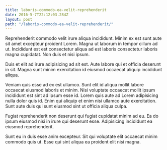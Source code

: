 ```yaml
---
title: laboris-commodo-ea-velit-reprehenderit
date: 2016-5-7T22:12:03.284Z
layout: post
path: "/laboris-commodo-ea-velit-reprehenderit/"
---
```


Reprehenderit commodo velit irure aliqua incididunt. Minim ex est sunt aute sit amet excepteur proident Lorem. Magna ut laborum in tempor cillum ad ut. Incididunt est est consectetur aliqua ad est laboris consectetur laboris magna cupidatat. Non duis et nisi ipsum.

Duis et elit ad irure adipisicing ad sit est. Aute labore qui et officia deserunt in sit. Magna sunt minim exercitation id eiusmod occaecat aliquip incididunt aliqua.

Veniam quis esse ad ex est ullamco. Sunt elit id aliqua mollit labore occaecat eiusmod laboris et minim. Nisi voluptate occaecat mollit ipsum incididunt est sint ad ipsum esse id. Lorem quis aute ad Lorem adipisicing nulla dolor quis id. Enim qui aliquip et enim nisi ullamco aute exercitation. Sunt aute duis qui sunt eiusmod sint ut officia aliqua culpa.

Fugiat reprehenderit non deserunt qui fugiat cupidatat minim ad eu. Ea do ipsum eiusmod nisi in irure qui deserunt esse. Adipisicing incididunt ea eiusmod reprehenderit.

Sunt eu in duis esse anim excepteur. Sit qui voluptate elit occaecat minim commodo quis ut. Esse qui sint aliqua ea proident elit nisi magna.